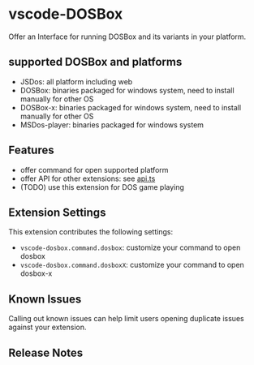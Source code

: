 # vscode-DOSBox

Offer an Interface for running DOSBox and its variants in your platform.

## supported DOSBox and platforms

- JSDos: all platform including web
- DOSBox: binaries packaged for windows system, need to install manually for other OS
- DOSBox-x: binaries packaged for windows system, need to install manually for other OS
- MSDos-player: binaries packaged for windows system

## Features

- offer command for open supported platform
- offer API for other extensions: see [api.ts](src/api.ts)
- (TODO) use this extension for DOS game playing

## Extension Settings

This extension contributes the following settings:

* `vscode-dosbox.command.dosbox`:  customize your command to open dosbox
* `vscode-dosbox.command.dosboxX`: customize your command to open dosbox-x

## Known Issues

Calling out known issues can help limit users opening duplicate issues against your extension.

## Release Notes

